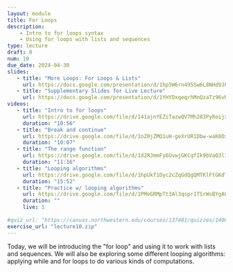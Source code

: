 ```yaml
---
layout: module
title: For Loops
description:
    - Intro to for loops syntax
    - Using for loops with lists and sequences
type: lecture
draft: 0
num: 10
due_date: 2024-04-30
slides: 
   - title: "More Loops: For Loops & Lists"
     url: https://docs.google.com/presentation/d/1hp5W6rn495Sw6L8NHd9JOubsWByIUHom/edit?usp=sharing&ouid=117551212520532352302&rtpof=true&sd=true
   - title: "Supplementary Slides for Live Lecture"
     url: https://docs.google.com/presentation/d/1YHYDxqeqrhMnQzaTz96vMKUvxM-UdjwW/edit?usp=sharing&ouid=117551212520532352302&rtpof=true&sd=true
videos:
   - title: "Intro to for loops"
     url: https://drive.google.com/file/d/141ajnYEZiTazwQV7Mh283PyRoijxhT_o/view?usp=sharing
     duration: "10:56"
   - title: "Break and continue"
     url: https://drive.google.com/file/d/1oZ0jZMQ1uH-geXrUR1Dbw-waK8Oxwgl2/view?usp=sharing
     duration: "10:07"
   - title: "The range function"
     url: https://drive.google.com/file/d/1d2RJmmFy6UvwjGKCqfIk9bVaQ3l16HqD/view?usp=sharing
     duration: "11:16"
   - title: "Looping algorithms"
     url: https://drive.google.com/file/d/1hpUkf1Oyc2cZqGdQgQMTKlFtGKdT_IlR/view?usp=sharing
     duration: "15:52"
   - title: "Practice w/ looping algorithms"
     url: https://drive.google.com/file/d/1PMeGRMpTt3Al3qspr1TSrWsBYgAOILob/view?usp=drivesdk
     duration: ""
     live: 1
     
#quiz_url: "https://canvas.northwestern.edu/courses/137481/quizzes/140098"
exercise_url: "lecture10.zip"
---
```


Today, we will be introducing the "for loop" and using it to work with lists and sequences. We will also be exploring some different looping algorithms: applying while and for loops to do various kinds of computations.
